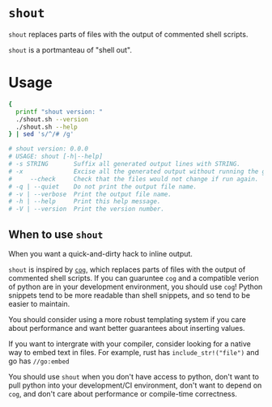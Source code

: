 # `shout`

`shout` replaces parts of files with the output of commented shell scripts.

`shout` is a portmanteau of "shell out".

# Usage
<!-- {{start skip=1}} -->
```sh
{
  printf "shout version: "
  ./shout.sh --version
  ./shout.sh --help
} | sed 's/^/# /g'
```
<!-- {{end skip=1}} -->
<!-- {{out skip=1}} -->
```sh
# shout version: 0.0.0
# USAGE: shout [-h|--help]
# -s STRING       Suffix all generated output lines with STRING.
# -x              Excise all the generated output without running the generators.
#     --check     Check that the files would not change if run again.
# -q | --quiet    Do not print the output file name.
# -v | --verbose  Print the output file name.
# -h | --help     Print this help message.
# -V | --version  Print the version number.
```
<!-- {{done skip=1}} -->

## When to use `shout`

When you want a quick-and-dirty hack to inline output.

`shout` is inspired by [`cog`][cog], which replaces parts of files with the output of commented shell scripts.
If you can guaruntee `cog` and a compatible verion of python are in your development environment, you should use `cog`!
Python snippets tend to be more readable than shell snippets, and so tend to be easier to maintain.

You should consider using a more robust templating system if you care about performance and want better guarantees about inserting values.

If you want to intergrate with your compiler, consider looking for a native way to embed text in files.
For example, rust has `include_str!("file")` and go has `//go:embed`
<!-- TODO: link -->

You should use `shout` when you don't have access to python, don't want to pull python into your development/CI environment, don't want to depend on `cog`, and don't care about performance or compile-time correctness.


<!-- comments -->
[cog]: https://cog.readthedocs.io/en/latest/
